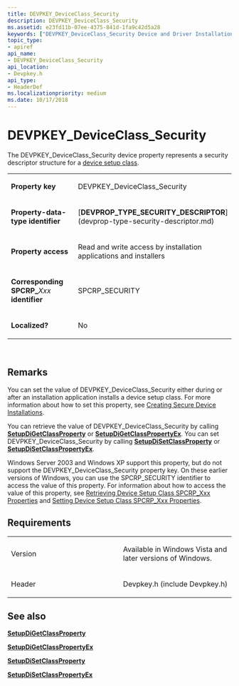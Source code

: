 ```yaml
---
title: DEVPKEY_DeviceClass_Security
description: DEVPKEY_DeviceClass_Security
ms.assetid: e23fd11b-07ee-4375-841d-1fa9c42d5a28
keywords: ["DEVPKEY_DeviceClass_Security Device and Driver Installation"]
topic_type:
- apiref
api_name:
- DEVPKEY_DeviceClass_Security
api_location:
- Devpkey.h
api_type:
- HeaderDef
ms.localizationpriority: medium
ms.date: 10/17/2018
---
```


# DEVPKEY_DeviceClass_Security


The DEVPKEY_DeviceClass_Security device property represents a security descriptor structure for a [device setup class](https://msdn.microsoft.com/library/windows/hardware/ff541509).

<table>
<colgroup>
<col width="50%" />
<col width="50%" />
</colgroup>
<tbody>
<tr class="odd">
<td align="left"><p><strong>Property key</strong></p></td>
<td align="left"><p>DEVPKEY_DeviceClass_Security</p></td>
</tr>
<tr class="even">
<td align="left"><p><strong>Property-data-type identifier</strong></p></td>
<td align="left"><p>[<strong>DEVPROP_TYPE_SECURITY_DESCRIPTOR</strong>](devprop-type-security-descriptor.md)</p></td>
</tr>
<tr class="odd">
<td align="left"><p><strong>Property access</strong></p></td>
<td align="left"><p>Read and write access by installation applications and installers</p></td>
</tr>
<tr class="even">
<td align="left"><p><strong>Corresponding SPCRP_</strong><em>Xxx</em> <strong>identifier</strong></p></td>
<td align="left"><p>SPCRP_SECURITY</p></td>
</tr>
<tr class="odd">
<td align="left"><p><strong>Localized?</strong></p></td>
<td align="left"><p>No</p></td>
</tr>
</tbody>
</table>

 

Remarks
-------

You can set the value of DEVPKEY_DeviceClass_Security either during or after an installation application installs a device setup class. For more information about how to set this property, see [Creating Secure Device Installations](https://msdn.microsoft.com/library/windows/hardware/ff540212).

You can retrieve the value of DEVPKEY_DeviceClass_Security by calling [**SetupDiGetClassProperty**](https://msdn.microsoft.com/library/windows/hardware/ff551086) or [**SetupDiGetClassPropertyEx**](https://msdn.microsoft.com/library/windows/hardware/ff551090). You can set DEVPKEY_DeviceClass_Security by calling [**SetupDiSetClassProperty**](https://msdn.microsoft.com/library/windows/hardware/ff552128) or [**SetupDiSetClassPropertyEx**](https://msdn.microsoft.com/library/windows/hardware/ff552132).

Windows Server 2003 and Windows XP support this property, but do not support the DEVPKEY_DeviceClass_Security property key. On these earlier versions of Windows, you can use the SPCRP_SECURITY identifier to access the value of this property. For information about how to access the value of this property, see [Retrieving Device Setup Class SPCRP_Xxx Properties](https://msdn.microsoft.com/library/windows/hardware/ff550644) and [Setting Device Setup Class SPCRP_Xxx Properties](https://msdn.microsoft.com/library/windows/hardware/ff550814).

Requirements
------------

<table>
<colgroup>
<col width="50%" />
<col width="50%" />
</colgroup>
<tbody>
<tr class="odd">
<td align="left"><p>Version</p></td>
<td align="left"><p>Available in Windows Vista and later versions of Windows.</p></td>
</tr>
<tr class="even">
<td align="left"><p>Header</p></td>
<td align="left">Devpkey.h (include Devpkey.h)</td>
</tr>
</tbody>
</table>

## See also


[**SetupDiGetClassProperty**](https://msdn.microsoft.com/library/windows/hardware/ff551086)

[**SetupDiGetClassPropertyEx**](https://msdn.microsoft.com/library/windows/hardware/ff551090)

[**SetupDiSetClassProperty**](https://msdn.microsoft.com/library/windows/hardware/ff552128)

[**SetupDiSetClassPropertyEx**](https://msdn.microsoft.com/library/windows/hardware/ff552132)

 

 







